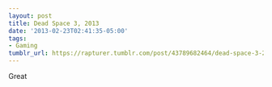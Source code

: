 ```yaml
---
layout: post
title: Dead Space 3, 2013
date: '2013-02-23T02:41:35-05:00'
tags:
- Gaming
tumblr_url: https://rapturer.tumblr.com/post/43789682464/dead-space-3-2013
---
```

Great


